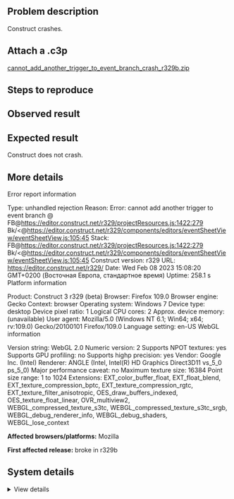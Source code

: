 ## Problem description

Construct crashes.

## Attach a .c3p

[cannot_add_another_trigger_to_event_branch_crash_r329b.zip](https://github.com/WilsonPercival/WilsonPercival/files/10688320/cannot_add_another_trigger_to_event_branch_crash_r329b.zip)

## Steps to reproduce



## Observed result



## Expected result

Construct does not crash.

## More details

Error report information

Type: unhandled rejection
Reason: Error: cannot add another trigger to event branch @ FB@https://editor.construct.net/r329/projectResources.js:1422:279 Bk/<@https://editor.construct.net/r329/components/editors/eventSheetView/eventSheetView.js:105:45
Stack: FB@https://editor.construct.net/r329/projectResources.js:1422:279 Bk/<@https://editor.construct.net/r329/components/editors/eventSheetView/eventSheetView.js:105:45
Construct version: r329
URL: https://editor.construct.net/r329/
Date: Wed Feb 08 2023 15:08:20 GMT+0200 (Восточная Европа, стандартное время)
Uptime: 258.1 s
Platform information

Product: Construct 3 r329 (beta)
Browser: Firefox 109.0
Browser engine: Gecko
Context: browser
Operating system: Windows 7
Device type: desktop
Device pixel ratio: 1
Logical CPU cores: 2
Approx. device memory: (unavailable)
User agent: Mozilla/5.0 (Windows NT 6.1; Win64; x64; rv:109.0) Gecko/20100101 Firefox/109.0
Language setting: en-US
WebGL information

Version string: WebGL 2.0
Numeric version: 2
Supports NPOT textures: yes
Supports GPU profiling: no
Supports highp precision: yes
Vendor: Google Inc. (Intel)
Renderer: ANGLE (Intel, Intel(R) HD Graphics Direct3D11 vs_5_0 ps_5_0)
Major performance caveat: no
Maximum texture size: 16384
Point size range: 1 to 1024
Extensions: EXT_color_buffer_float, EXT_float_blend, EXT_texture_compression_bptc, EXT_texture_compression_rgtc, EXT_texture_filter_anisotropic, OES_draw_buffers_indexed, OES_texture_float_linear, OVR_multiview2, WEBGL_compressed_texture_s3tc, WEBGL_compressed_texture_s3tc_srgb, WEBGL_debug_renderer_info, WEBGL_debug_shaders, WEBGL_lose_context

**Affected browsers/platforms:** Mozilla

**First affected release:** broke in r329b

## System details

<details><summary>View details</summary>


Platform information

Product: Construct 3 r329 (beta)
Browser: Firefox 109.0
Browser engine: Gecko
Context: browser
Operating system: Windows 7
Device type: desktop
Device pixel ratio: 1
Logical CPU cores: 2
Approx. device memory: (unavailable)
User agent: Mozilla/5.0 (Windows NT 6.1; Win64; x64; rv:109.0) Gecko/20100101 Firefox/109.0
Language setting: en-US
Local storage

Storage quota (approx): 9.8 gb
Storage usage (approx): 29 mb (0.3%)
Persistant storage: No
Browser support notes

This list contains missing features that are not required, but could improve performance or user experience if supported.

    Rendering multiple on-screen Layout Views is slow in Firefox due to bug 1163426
    The Clipboard API is not supported. Some clipboard features may be unavailable.
    UI effects are disabled in settings.
    Determining input device capabilities is not supported.

WebGL information

Version string: WebGL 2.0
Numeric version: 2
Supports NPOT textures: yes
Supports GPU profiling: no
Supports highp precision: yes
Vendor: Google Inc. (Intel)
Renderer: ANGLE (Intel, Intel(R) HD Graphics Direct3D11 vs_5_0 ps_5_0)
Major performance caveat: no
Maximum texture size: 16384
Point size range: 1 to 1024
Extensions:

    EXT_color_buffer_float
    EXT_float_blend
    EXT_texture_compression_bptc
    EXT_texture_compression_rgtc
    EXT_texture_filter_anisotropic
    OES_draw_buffers_indexed
    OES_texture_float_linear
    OVR_multiview2
    WEBGL_compressed_texture_s3tc
    WEBGL_compressed_texture_s3tc_srgb
    WEBGL_debug_renderer_info
    WEBGL_debug_shaders
    WEBGL_lose_context

Audio information

System sample rate: 48000 Hz
Output channels: 2
Output interpretation: speakers
Supported decode formats:

    WebM Opus (audio/webm; codecs=opus)
    Ogg Opus (audio/ogg; codecs=opus)
    WebM Vorbis (audio/webm; codecs=vorbis)
    Ogg Vorbis (audio/ogg; codecs=vorbis)
    MPEG-4 AAC (audio/mp4; codecs=mp4a.40.5)
    MP3 (audio/mpeg)
    FLAC (audio/flac)
    PCM WAV (audio/wav; codecs=1)

Supported encode formats:

    WebM Opus (audio/webm; codecs=opus)
    Ogg Opus (audio/ogg; codecs=opus)

Video information

Supported decode formats:

    WebM AV1 (video/webm; codecs=av01.0.00M.08)
    MP4 AV1 (video/mp4; codecs=av01.0.00M.08)
    WebM VP9 (video/webm; codecs=vp9)
    WebM VP8 (video/webm; codecs=vp8)
    Ogg Theora (video/ogg; codecs=theora)
    H.264 (video/mp4; codecs=avc1.42E01E)

Supported encode formats:

    WebM VP8 (video/webm; codecs=vp8)



</details>
